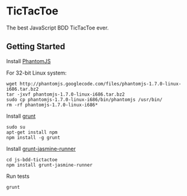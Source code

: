 # TicTacToe

The best JavaScript BDD TicTacToe ever.

## Getting Started

Install [PhantomJS](http://phantomjs.org)

For 32-bit Linux system:
```
wget http://phantomjs.googlecode.com/files/phantomjs-1.7.0-linux-i686.tar.bz2
tar -jxvf phantomjs-1.7.0-linux-i686.tar.bz2
sudo cp phantomjs-1.7.0-linux-i686/bin/phantomjs /usr/bin/
rm -rf phantomjs-1.7.0-linux-i686*
```

Install [grunt](http://phantomjs.org)
```
sudo su
apt-get install npm
npm install -g grunt
```

Install [grunt-jasmine-runner](http://github.com/jasmine-contrib/grunt-jasmine-runner)
```
cd js-bdd-tictactoe
npm install grunt-jasmine-runner
```

Run tests
```
grunt
```

